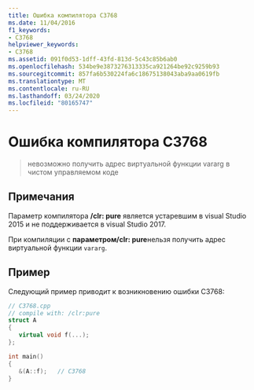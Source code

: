 ```yaml
---
title: Ошибка компилятора C3768
ms.date: 11/04/2016
f1_keywords:
- C3768
helpviewer_keywords:
- C3768
ms.assetid: 091f0d53-1dff-43fd-813d-5c43c85b6ab0
ms.openlocfilehash: 534be9e3873276313335ca921264be92c9259b93
ms.sourcegitcommit: 857fa6b530224fa6c18675138043aba9aa0619fb
ms.translationtype: MT
ms.contentlocale: ru-RU
ms.lasthandoff: 03/24/2020
ms.locfileid: "80165747"
---
```

# <a name="compiler-error-c3768"></a>Ошибка компилятора C3768

> невозможно получить адрес виртуальной функции vararg в чистом управляемом коде

## <a name="remarks"></a>Примечания

Параметр компилятора **/clr: pure** является устаревшим в visual Studio 2015 и не поддерживается в visual Studio 2017.

При компиляции с **параметром/clr: pure**нельзя получить адрес виртуальной функции `vararg`.

## <a name="example"></a>Пример

Следующий пример приводит к возникновению ошибки C3768:

```cpp
// C3768.cpp
// compile with: /clr:pure
struct A
{
   virtual void f(...);
};

int main()
{
   &(A::f);   // C3768
}
```
